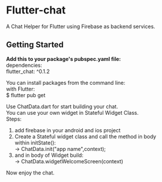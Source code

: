 # Flutter-chat

A Chat Helper for Flutter using Firebase as backend services.

## Getting Started

<b>Add this to your package's pubspec.yaml file:</b><br/>
dependencies:<br/>
  flutter_chat: ^0.1.2<br/>

You can install packages from the command line:<br/>
with Flutter:<br/>
$ flutter pub get<br/>

Use ChatData.dart for start building your chat.<br/>
You can use your own widget in Stateful Widget Class.<br/>
Steps:<br/>
1. add firebase in your android and ios project<br/>
2.  Create a Stateful widget class and call the method in body<br/>
    within initState():<br/>
    -> ChatData.init("app name",context); <br/>
3. and in body of Widget build:<br/>
   -> ChatData.widgetWelcomeScreen(context)<br/>

Now enjoy the chat.
